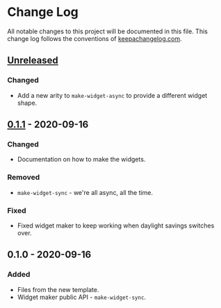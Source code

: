 # Change Log
All notable changes to this project will be documented in this file. This change log follows the conventions of [keepachangelog.com](http://keepachangelog.com/).

## [Unreleased]
### Changed
- Add a new arity to `make-widget-async` to provide a different widget shape.

## [0.1.1] - 2020-09-16
### Changed
- Documentation on how to make the widgets.

### Removed
- `make-widget-sync` - we're all async, all the time.

### Fixed
- Fixed widget maker to keep working when daylight savings switches over.

## 0.1.0 - 2020-09-16
### Added
- Files from the new template.
- Widget maker public API - `make-widget-sync`.

[Unreleased]: https://github.com/your-name/event-store/compare/0.1.1...HEAD
[0.1.1]: https://github.com/your-name/event-store/compare/0.1.0...0.1.1
